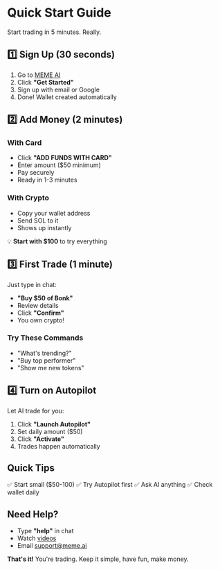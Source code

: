 # Quick Start Guide

Start trading in 5 minutes. Really.

## 1️⃣ Sign Up (30 seconds)

1. Go to [MEME AI](https://meme.assetswap.ai)
2. Click **"Get Started"**
3. Sign up with email or Google
4. Done! Wallet created automatically

## 2️⃣ Add Money (2 minutes)

### With Card
* Click **"ADD FUNDS WITH CARD"**
* Enter amount ($50 minimum)
* Pay securely
* Ready in 1-3 minutes

### With Crypto
* Copy your wallet address
* Send SOL to it
* Shows up instantly

💡 **Start with $100** to try everything

## 3️⃣ First Trade (1 minute)

Just type in chat:
* **"Buy $50 of Bonk"**
* Review details
* Click **"Confirm"**
* You own crypto!

### Try These Commands
* "What's trending?"
* "Buy top performer"
* "Show me new tokens"

## 4️⃣ Turn on Autopilot

Let AI trade for you:
1. Click **"Launch Autopilot"**
2. Set daily amount ($50)
3. Click **"Activate"**
4. Trades happen automatically

## Quick Tips

✅ Start small ($50-100)
✅ Try Autopilot first
✅ Ask AI anything
✅ Check wallet daily

## Need Help?

* Type **"help"** in chat
* Watch [videos](https://youtube.com/@assetswap)
* Email support@meme.ai

**That's it!** You're trading. Keep it simple, have fun, make money.